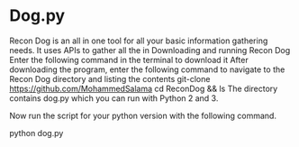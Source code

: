 # Dog.py
Recon Dog is an all in one tool for all your basic information gathering needs. It uses APIs to gather all the in
Downloading and running Recon Dog
Enter the following command in the terminal to download it
After downloading the program, enter the following command to navigate to the Recon Dog directory and listing the contents
git-clone https://github.com/MohammedSalama
cd ReconDog && ls
The directory contains dog.py which you can run with Python 2 and 3.

Now run the script for your python version with the following command.

python dog.py
